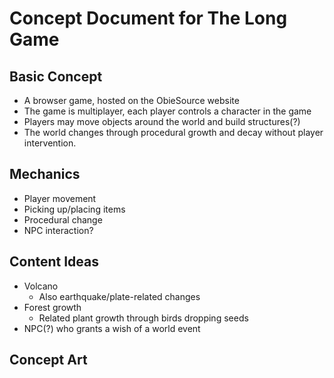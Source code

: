 # Concept Document for The Long Game

## Basic Concept
* A browser game, hosted on the ObieSource website
* The game is multiplayer, each player controls a character in the game
* Players may move objects around the world and build structures(?)
* The world changes through procedural growth and decay without player intervention.

## Mechanics
* Player movement
* Picking up/placing items
* Procedural change
* NPC interaction?

## Content Ideas
* Volcano
	* Also earthquake/plate-related changes
* Forest growth
	* Related plant growth through birds dropping seeds
* NPC(?) who grants a wish of a world event

## Concept Art